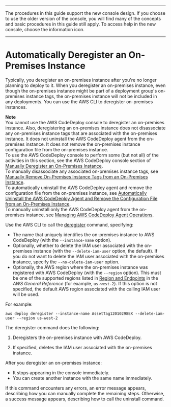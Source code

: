 --------

 The procedures in this guide support the new console design\. If you choose to use the older version of the console, you will find many of the concepts and basic procedures in this guide still apply\. To access help in the new console, choose the information icon\. 

--------

# Automatically Deregister an On\-Premises Instance<a name="on-premises-instances-operations-deregister-automatically"></a>

Typically, you deregister an on\-premises instance after you're no longer planning to deploy to it\. When you deregister an on\-premises instance, even though the on\-premises instance might be part of a deployment group's on\-premises instance tags, the on\-premises instance will not be included in any deployments\. You can use the AWS CLI to deregister on\-premises instances\.

**Note**  
You cannot use the AWS CodeDeploy console to deregister an on\-premises instance\. Also, deregistering an on\-premises instance does not disassociate any on\-premises instance tags that are associated with the on\-premises instance\. It does not uninstall the AWS CodeDeploy agent from the on\-premises instance\. It does not remove the on\-premises instance configuration file from the on\-premises instance\.  
To use the AWS CodeDeploy console to perform some \(but not all\) of the activities in this section, see the AWS CodeDeploy console section of [Manually Deregister an On\-Premises Instance](on-premises-instances-operations-deregister-manually.md)\.  
To manually disassociate any associated on\-premises instance tags, see [Manually Remove On\-Premises Instance Tags from an On\-Premises Instance](on-premises-instances-operations-remove-tags.md)\.  
To automatically uninstall the AWS CodeDeploy agent and remove the configuration file from the on\-premises instance, see [Automatically Uninstall the AWS CodeDeploy Agent and Remove the Configuration File from an On\-Premises Instance](on-premises-instances-operations-uninstall-agent.md)\.  
To manually uninstall only the AWS CodeDeploy agent from the on\-premises instance, see [Managing AWS CodeDeploy Agent Operations](codedeploy-agent-operations.md)\. 

Use the AWS CLI to call the [deregister](https://docs.aws.amazon.com/cli/latest/reference/deploy/deregister.html) command, specifying:
+ The name that uniquely identifies the on\-premises instance to AWS CodeDeploy \(with the `--instance-name` option\)\. 
+ Optionally, whether to delete the IAM user associated with the on\-premises instance \(with the `--delete-iam-user` option, the default\)\. If you do not want to delete the IAM user associated with the on\-premises instance, specify the `--no-delete-iam-user` option\.
+ Optionally, the AWS region where the on\-premises instance was registered with AWS CodeDeploy \(with the `--region` option\)\. This must be one of the supported regions listed in [Region and Endpoints](https://docs.aws.amazon.com/general/latest/gr/rande.html#codedeploy_region) in the *AWS General Reference* \(for example, `us-west-2`\)\. If this option is not specified, the default AWS region associated with the calling IAM user will be used\.

For example:

```
aws deploy deregister --instance-name AssetTag12010298EX --delete-iam-user --region us-west-2
```

The deregister command does the following:

1. Deregisters the on\-premises instance with AWS CodeDeploy\.

1. If specified, deletes the IAM user associated with the on\-premises instance\.

After you deregister an on\-premises instance:
+  It stops appearing in the console immediately\. 
+  You can create another instance with the same name immediately\. 

If this command encounters any errors, an error message appears, describing how you can manually complete the remaining steps\. Otherwise, a success message appears, describing how to call the uninstall command\.